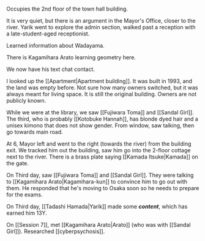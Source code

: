 Occupies the 2nd floor of the town hall building.

It is very quiet, but there is an argument in the Mayor's Office, closer to the river. 
Yarik went to explore the admin section, walked past a reception with a late-student-aged receptionist.

Learned information about Wadayama.

There is Kagamihara Arato learning geometry here.


We now have his text chat contact.

I looked up the [[Apartment|Apartment building]]. It was built in 1993, and the land was empty before. Not sure how many owners switched, but it was always meant for living space.
It is still the original building. Owners are not publicly known.


While we were at the library, we saw [[Fujiwara Toma]] and [[Sandal Girl]]. The third, who is probably [[Kotobuke Hannah]], has blonde dyed hair and a unisex kimono that does not show gender. From window, saw talking, then go towards main road.

At 6, Mayor left and went to the right (towards the river) from the building exit.
We tracked him out the building, saw him go into the 2-floor cottage next to the river.
There is a brass plate saying [[Kamada Itsuke|Kamada]] on the gate.

On Third day, saw [[Fujiwara Toma]] and [[Sandal Girl]]. They were talking to [[Kagamihara Arato|Kagamihara-kun]] to convince him to go out with them. He responded that he's moving to Osaka soon so he needs to prepare for the exams.

On Third day, [[Tadashi Hamada|Yarik]] made some ___content___, which has earned him 13Y.

On [[Session 7]], met [[Kagamihara Arato|Arato]] (who was with [[Sandal Girl]]).
Researched [[cyberpsychosis]].